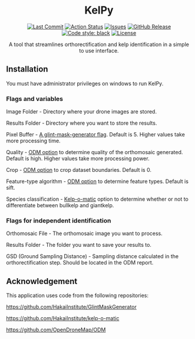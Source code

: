 <h1 align="center">KelPy</h1>
<p align="center">
<a href="https://img.shields.io/github/last-commit/Barnacle-Foods/barnacle-imagery"><img alt="Last Commit" src="https://img.shields.io/github/last-commit/Barnacle-Foods/barnacle-imagery"></a>
<a href="https://img.shields.io/github/languages/top/Barnacle-Foods/barnacle-imagery"><img alt="Action Status" src="https://img.shields.io/github/languages/top/Barnacle-Foods/barnacle-imagery"></a>
<a href="https://img.shields.io/github/issues/Barnacle-Foods/barnacle-imagery"><img alt="Issues" src="https://img.shields.io/github/issues/Barnacle-Foods/barnacle-imagery"></a>
<a href="https://img.shields.io/github/v/release/Barnacle-Foods/barnacle-imagery"><img alt="GitHub Release" src="https://img.shields.io/github/v/release/Barnacle-Foods/barnacle-imagery">
<a href="https://github.com/psf/black"><img alt="Code style: black" src="https://img.shields.io/badge/code%20style-black-000000.svg"></a>
<a href="https://img.shields.io/github/license/Barnacle-Foods/barnacle-imagery"><img alt="License" src="https://img.shields.io/github/license/Barnacle-Foods/barnacle-imagery"></a>
</p>

<p align="center">A tool that streamlines orthorectification and kelp identification in a simple to use interface.</p>

## Installation

You must have administrator privileges on windows to run KelPy.
  

### Flags and variables

  Image Folder - Directory where your drone images are stored.

  Results Folder - Directory where you want to store the results.

  Pixel Buffer - [A glint-mask-generator flag](https://github.com/HakaiInstitute/GlintMaskGenerator). Default is 5. Higher values take more processing time. 
  
  Quality - [ODM option](https://docs.opendronemap.org/arguments/pc-quality/) to determine quality of the orthomosaic generated. Default is high. Higher values take more processing power.

  Crop -  [ODM option](https://docs.opendronemap.org/arguments/crop/) to crop dataset boundaries. Default is 0.

  Feature-type algorithm - [ODM option](https://docs.opendronemap.org/arguments/feature-type/) to determine feature types. Default is sift. 

  Species classification - [Kelp-o-matic](https://hakai-segmentation.readthedocs.io/en/latest/lib.html#module-hakai_segmentation) option to determine whether or not to differentiate between bullkelp and giantkelp.


### Flags for independent identification

  Orthomosaic File - The orthomosaic image you want to process.

  Results Folder - The folder you want to save your results to.

  GSD (Ground Sampling Distance) - Sampling distance calculated in the orthorectification step. Should be located in the ODM report.



## Acknowledgement

  This application uses code from the following repositories:

  https://github.com/HakaiInstitute/GlintMaskGenerator

  https://github.com/HakaiInstitute/kelp-o-matic

  https://github.com/OpenDroneMap/ODM
